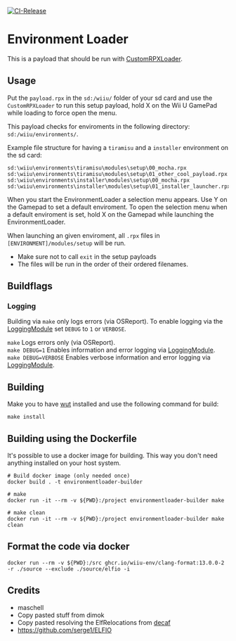 [![CI-Release](https://github.com/wiiu-env/EnvironmentLoader/actions/workflows/ci.yml/badge.svg)](https://github.com/wiiu-env/EnvironmentLoader/actions/workflows/ci.yml)

# Environment Loader
This is a payload that should be run with [CustomRPXLoader](https://github.com/wiiu-env/CustomRPXLoader).

## Usage
Put the `payload.rpx` in the `sd:/wiiu/` folder of your sd card and use the `CustomRPXLoader` to run this setup payload, hold X on the Wii U GamePad while loading to force open the menu.

This payload checks for enviroments in the following directory: `sd:/wiiu/environments/`. 

Example file structure for having a `tiramisu` and a `installer` environment on the sd card:
```
sd:\wiiu\environments\tiramisu\modules\setup\00_mocha.rpx
sd:\wiiu\environments\tiramisu\modules\setup\01_other_cool_payload.rpx
sd:\wiiu\environments\installer\modules\setup\00_mocha.rpx
sd:\wiiu\environments\installer\modules\setup\01_installer_launcher.rpx
```

When you start the EnvironmentLoader a selection menu appears. Use Y on the Gamepad to set a default enviroment.
To open the selection menu when a default enviroment is set, hold X on the Gamepad while launching the EnvironmentLoader.

When launching an given enviroment, all `.rpx` files in `[ENVIRONMENT]/modules/setup` will be run.
- Make sure not to call `exit` in the setup payloads
- The files will be run in the order of their ordered filenames.

## Buildflags

### Logging
Building via `make` only logs errors (via OSReport). To enable logging via the [LoggingModule](https://github.com/wiiu-env/LoggingModule) set `DEBUG` to `1` or `VERBOSE`.

`make` Logs errors only (via OSReport).  
`make DEBUG=1` Enables information and error logging via [LoggingModule](https://github.com/wiiu-env/LoggingModule).  
`make DEBUG=VERBOSE` Enables verbose information and error logging via [LoggingModule](https://github.com/wiiu-env/LoggingModule).

## Building
Make you to have [wut](https://github.com/devkitPro/wut/) installed and use the following command for build:
```
make install
```

## Building using the Dockerfile

It's possible to use a docker image for building. This way you don't need anything installed on your host system.

```
# Build docker image (only needed once)
docker build . -t environmentloader-builder

# make 
docker run -it --rm -v ${PWD}:/project environmentloader-builder make

# make clean
docker run -it --rm -v ${PWD}:/project environmentloader-builder make clean
```

## Format the code via docker

`docker run --rm -v ${PWD}:/src ghcr.io/wiiu-env/clang-format:13.0.0-2 -r ./source --exclude ./source/elfio -i`

## Credits
- maschell
- Copy pasted stuff from dimok
- Copy pasted resolving the ElfRelocations from [decaf](https://github.com/decaf-emu/decaf-emu)
- https://github.com/serge1/ELFIO
